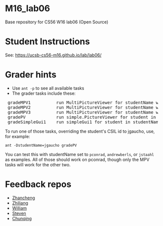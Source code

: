 # M16_lab06

Base repository for CS56 W16 lab06 (Open Source)

# Student Instructions

See: https://ucsb-cs56-m16.github.io/lab/lab06/

# Grader hints

* Use <code>ant -p</code> to see all available tasks
* The grader tasks include these:

<pre>
 gradeMPV1          run MultiPictureViewer for studentName with arg 1
 gradeMPV2          run MultiPictureViewer for studentName with arg 2
 gradeMPV3          run MultiPictureViewer for studentName with arg 3
 gradePV            run simple.PictureViewer for student in studentName property
 gradeSimpleGui1    run simpleGui1 for student in studentName property
</pre>

To run one of those tasks, overriding the student's CSIL id to jgaucho, use, for example:

<code>ant -DstudentName=jgaucho gradePV</code>

You can test this with studentName set to <code>pconrad</code>, <code>andrewberls</code>, or <code>jstaahl</code> as examples.   All of those should work on pconrad, though only the MPV tasks will work for the other two.

# Feedback repos

* [Zhancheng](https://github.com/UCSB-CS56-M16/FEEDBACK_zhanchengqian_lab06) 
* [Zhiliang](https://github.com/UCSB-CS56-M16/FEEDBACK_liang121900_lab06) 
* [William](https://github.com/UCSB-CS56-M16/FEEDBACK_MadRubicant_lab06)
* [Steven](https://github.com/UCSB-CS56-M16/FEEDBACK_SElegans_lab06)
* [Chunqing](https://github.com/UCSB-CS56-M16/FEEDBACK_chunqing_lab06)
